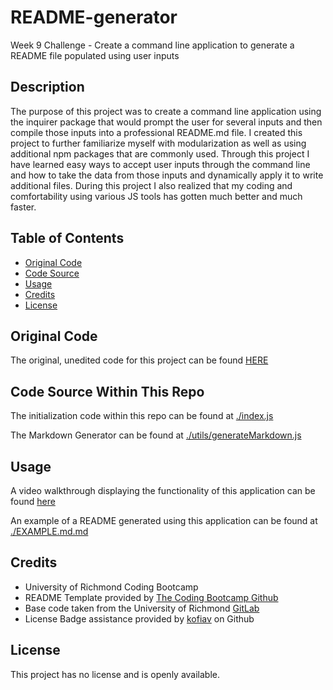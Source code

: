 # README-generator

Week 9 Challenge - Create a command line application to generate a README file populated using user inputs

## Description

The purpose of this project was to create a command line application using the inquirer package that would prompt the user for several inputs and then compile those inputs into a professional README.md file. I created this project to further familiarize myself with modularization as well as using additional npm packages that are commonly used. Through this project I have learned easy ways to accept user inputs through the command line and how to take the data from those inputs and dynamically apply it to write additional files. During this project I also realized that my coding and comfortability using various JS tools has gotten much better and much faster.

## Table of Contents

- [Original Code](#original-code)
- [Code Source](#code-source-within-this-repo)
- [Usage](#usage)
- [Credits](#credits)
- [License](#license)

## Original Code

The original, unedited code for this project can be found [HERE](https://git.bootcampcontent.com/University-of-Richmond/UR-VIRT-FSF-PT-02-2024-U-LOLC/-/tree/main/09-NodeJS/02-Challenge?ref_type=heads)

## Code Source Within This Repo

The initialization code within this repo can be found at [./index.js](index.js)

The Markdown Generator can be found at [./utils/generateMarkdown.js](./utils/generateMarkdown.js)

## Usage

A video walkthrough displaying the functionality of this application can be found [here](https://drive.google.com/file/d/1JrUv3GMKJxd6eyAsV5buDGxsMVhM1i-a/view)

An example of a README generated using this application can be found at [./EXAMPLE.md.md](./EXAMPLE.md.md)

## Credits

- University of Richmond Coding Bootcamp
- README Template provided by [The Coding Bootcamp Github](https://coding-boot-camp.github.io/full-stack/github/professional-readme-guide)
- Base code taken from the University of Richmond [GitLab](https://git.bootcampcontent.com/University-of-Richmond)
- License Badge assistance provided by [kofiav](https://gist.github.com/kofiav/c1059e1075b67582e86b07aa9759e20d) on Github

## License

This project has no license and is openly available.
